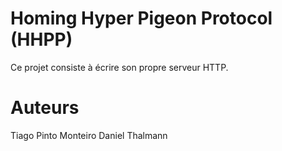
# Homing Hyper Pigeon Protocol (HHPP)

Ce projet consiste à écrire son propre serveur HTTP.

# Auteurs

 Tiago Pinto Monteiro
 Daniel Thalmann